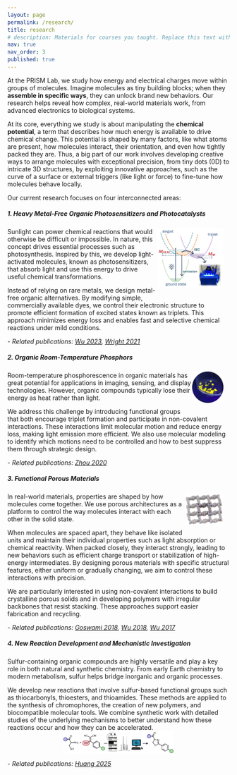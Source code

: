 ```yaml
---
layout: page
permalink: /research/
title: research
# description: Materials for courses you taught. Replace this text with your description.
nav: true
nav_order: 3
published: true
---
```


<!-- From the vibrant colors in a display to the way solar panels capture energy, the function of these materials often comes down to how tiny molecules interact with each other and with light.  -->

At the PRISM Lab, we study how energy and electrical charges move within groups of molecules. Imagine molecules as tiny building blocks; when they **assemble in specific ways**, they can unlock brand new behaviors. Our research helps reveal how complex, real-world materials work, from advanced electronics to biological systems.

At its core, everything we study is about manipulating the **chemical potential**, a term that describes how much energy is available to drive chemical change. This potential is shaped by many factors, like what atoms are present, how molecules interact, their orientation, and even how tightly packed they are. Thus, a big part of our work involves developing creative ways to arrange molecules with exceptional precision, from tiny dots (0D) to intricate 3D structures, by exploiting innovative approaches, such as the curve of a surface or external triggers (like light or force) to fine-tune how molecules behave locally.

Our current research focuses on four interconnected areas:

<h5><b>1. Heavy Metal-Free Organic Photosensitizers and Photocatalysts</b></h5> <img src="/assets/img/Project1.jpg" alt="photosensitizer" style="width:30%; float: right; margin: 0 1em 1em 0;">

Sunlight can power chemical reactions that would otherwise be difficult or impossible. In nature, this concept drives essential processes such as photosynthesis. Inspired by this, we develop light-activated molecules, known as photosensitizers, that absorb light and use this energy to drive useful chemical transformations.

Instead of relying on rare metals, we design metal-free organic alternatives. By modifying simple, commercially available dyes, we control their electronic structure to promote efficient formation of excited states known as triplets. This approach minimizes energy loss and enables fast and selective chemical reactions under mild conditions.

_- Related publications: [Wu 2023](https://pubs.rsc.org/en/content/articlelanding/2023/cp/d2cp05186a), [Wright 2021](https://chemistry-europe.onlinelibrary.wiley.com/doi/10.1002/ejoc.202100793)_

<h5><b>2. Organic Room-Temperature Phosphors</b></h5> <img src="/assets/img/Project2.jpg" alt="RTP photo" style="width:14%; float: right; margin: 0 1em 1em 0;">

Room-temperature phosphorescence in organic materials has great potential for applications in imaging, sensing, and display technologies. However, organic compounds typically lose their energy as heat rather than light.

We address this challenge by introducing functional groups that both encourage triplet formation and participate in non-covalent interactions. These interactions limit molecular motion and reduce energy loss, making light emission more efficient. We also use molecular modeling to identify which motions need to be controlled and how to best suppress them through strategic design.

_- Related publications: [Zhou 2020](https://pubs.rsc.org/en/content/articlelanding/2021/sc/d0sc04646a)_

<h5><b>3. Functional Porous Materials</b></h5> <img src="/assets/img/Project3.jpg" alt="G-quadruplex Organic Framework" style="width:17%; float: right; margin: 0 1em 1em 0;">

In real-world materials, properties are shaped by how molecules come together. We use porous architectures as a platform to control the way molecules interact with each other in the solid state.

When molecules are spaced apart, they behave like isolated units and maintain their individual properties such as light absorption or chemical reactivity. When packed closely, they interact strongly, leading to new behaviors such as efficient charge transport or stabilization of high-energy intermediates. By designing porous materials with specific structural features, either uniform or gradually changing, we aim to control these interactions with precision.

We are particularly interested in using non-covalent interactions to build crystalline porous solids and in developing polymers with irregular backbones that resist stacking. These approaches support easier fabrication and recycling.

_- Related publications: [Goswami 2018](https://pubs.acs.org/doi/10.1021/acs.chemmater.8b00720), [Wu 2018](https://onlinelibrary.wiley.com/doi/10.1002/anie.201800230), [Wu 2017](https://www.nature.com/articles/nchem.2689)_

<h5><b>4. New Reaction Development and Mechanistic Investigation</b></h5>

Sulfur-containing organic compounds are highly versatile and play a key role in both natural and synthetic chemistry. From early Earth chemistry to modern metabolism, sulfur helps bridge inorganic and organic processes.

We develop new reactions that involve sulfur-based functional groups such as thiocarbonyls, thioesters, and thioamides. These methods are applied to the synthesis of chromophores, the creation of new polymers, and biocompatible molecular tools. We combine synthetic work with detailed studies of the underlying mechanisms to better understand how these reactions occur and how they can be accelerated.
<img src="/assets/img/Project4.jpg" alt="TAMM reaction" style="width:50%; display:block; margin:auto;">

_- Related publications: [Huang 2025](https://pubs.acs.org/doi/10.1021/jacs.4c11701)_
